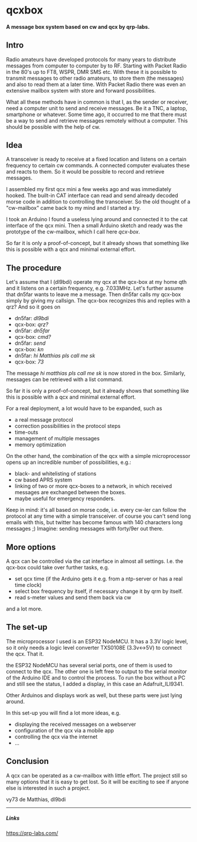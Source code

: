 # qcxbox

#### A message box system based on cw and qcx by qrp-labs.

## Intro
Radio amateurs have developed protocols for many years to distribute messages 
from computer to computer by to RF.
Starting with Packet Radio in the 80's up to FT8, WSPR, DMR SMS etc.
With these it is possible to transmit messages to other radio amateurs, to store them (the messages) 
and also to read them at a later time.
With Packet Radio there was even an extensive mailbox system with store and forward 
possibilities.

What all these methods have in common is that I, as the sender or receiver, need a computer 
unit to send and receive messages. Be it a TNC, a laptop, smartphone or whatever.
Some time ago, it occurred to me that there must be a way to send and retrieve messages 
remotely without a computer. This should be possible with the help of cw.
 
## Idea 
 
A transceiver is ready to receive at a fixed location and listens on a certain frequency 
to certain cw commands. A connected computer evaluates these and reacts to them. 
So it would be possible to record and retrieve messages.
 
I assembled my first qcx mini a few weeks ago and was immediately hooked. The built-in CAT 
interface can read and send already decoded morse code in addition to controlling the 
transceiver.
So the old thought of a "cw-mailbox" came back to my mind and I started a try.

I took an Arduino I found a useless lying around and connected it to the cat interface of 
the qcx mini.
Then a small Arduino sketch and ready was the prototype of the cw-mailbox, which I call 
here *qcx-box*.

So far it is only a proof-of-concept, but it already shows that something like this is 
possible with a qcx and minimal external effort. 

## The procedure

Let's assume that I (dl9bdi) operate my qcx at the qcx-box at my home qth and it listens on a certain frequency, e.g. 7.033MHz.
Let's further assume that dn5far wants to leave me a message. Then dn5far calls my qcx-box simply by giving my callsign. 
The qcx-box recognizes this and replies with a qrz? 
And so it goes on

* dn5far: *dl9bdi*
* qcx-box: *qrz?*
* dn5far: *dn5far*
* qcx-box: *cmd?*
* dn5far: *send*
* qcx-box: *kn*
* dn5far: *hi Matthias pls call me sk*
* qcx-box: *73*

The message *hi matthias pls call me sk* is now stored in the box.
Similarly, messages can be retrieved with a list command.

So far it is only a proof-of-concept, but it already shows that something like this is 
possible with a qcx and minimal external effort.

For a real deployment, a lot would have to be expanded, such as
* a real message protocol
* correction possibilities in the protocol steps
* time-outs
* management of multiple messages
* memory optimization

On the other hand, the combination of the qcx with a simple microprocessor opens up an 
incredible number of possibilities, e.g.:

* black- and whitelisting of stations
* cw based APRS system
* linking of two or more qcx-boxes to a network, in which received messages are exchanged 
between the boxes.
* maybe useful for emergency responders.

Keep in mind: it's all based on morse code, i.e. every cw-ler can follow the protocol at 
any time with a simple transceiver.
of course you can't send long emails with this, but twitter has become famous with 140 
characters long messages ;) 
Imagine: sending messages with forty/9er out there.

## More options

A qcx can be controlled via the cat interface in almost all settings. I.e. the qcx-box 
could take over further tasks, e.g.
* set qcx time (if the Arduino gets it e.g. from a ntp-server or has a real time clock)
* select box frequency by itself, if necessary change it by qrm by itself.
* read s-meter values and send them back via cw

and a lot more.

## The set-up

The microprocessor I used is an ESP32 NodeMCU. It has a 3.3V logic level, so it only needs 
a logic level converter TXS0108E (3.3v<->5V) to connect the qcx. That it.

the ESP32 NodeMCU has several serial ports, one of them is used to connect to the qcx. 
The other one is left free to output to the serial monitor of the Arduino IDE and to 
control the process.
To run the box without a PC and still see the status, I added a display, in this case an 
Adafruit_ILI9341. 

Other Arduinos and displays work as well, but these parts were just lying around.

In this set-up you will find a lot more ideas, e.g.

* displaying the received messages on a webserver
* configuration of the qcx via a mobile app
* controlling the qcx via the internet
* ...

## Conclusion
A qcx can be operated as a cw-mailbox with little effort. The project still so many options 
that it is easy to get lost.
So it will be exciting to see if anyone else is interested in such a project.

vy73 de Matthias, dl9bdi

---
##### Links
https://qrp-labs.com/



